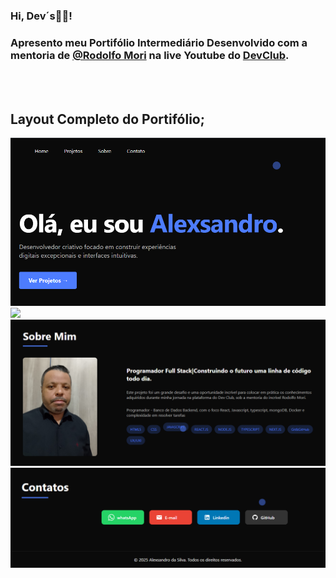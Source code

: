 ### Hi, Dev´s👋🏽!

### Apresento meu Portifólio Intermediário Desenvolvido com a mentoria de <a href="linkedin.com/in/rodolfomori">@Rodolfo Mori</a> na live Youtube do <a href="https://www.youtube.com/@canaldevclub">DevClub</a>.
  <br>
  <br>
<div>
  <h2>Layout Completo do Portifólio;</h2>
  <img src="./img/home.png">
  <img src="./img/projeto.png">
  <img src="./img/sobre.png">
  <img src="./img/contato.png">
</div>

